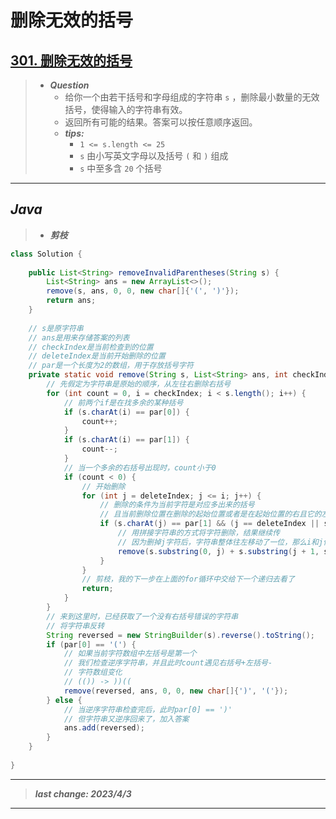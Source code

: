 # 删除无效的括号

## [301. 删除无效的括号](https://leetcode.cn/problems/remove-invalid-parentheses/)

> - ***Question***
>   - 给你一个由若干括号和字母组成的字符串 `s` ，删除最小数量的无效括号，使得输入的字符串有效。
>   - 返回所有可能的结果。答案可以按任意顺序返回。
>   - ***tips:***
>     - `1 <= s.length <= 25`
>     - `s` 由小写英文字母以及括号 `(` 和 `)` 组成
>     - `s` 中至多含 `20` 个括号

---

## *Java*

> - ***剪枝***

```java
class Solution {
    
    public List<String> removeInvalidParentheses(String s) {
        List<String> ans = new ArrayList<>();
        remove(s, ans, 0, 0, new char[]{'(', ')'});
        return ans;
    }
    
    // s是原字符串
    // ans是用来存储答案的列表
    // checkIndex是当前检查到的位置
    // deleteIndex是当前开始删除的位置
    // par是一个长度为2的数组，用于存放括号字符
    private static void remove(String s, List<String> ans, int checkIndex, int deleteIndex, char[] par) {
        // 先假定为字符串是原始的顺序，从左往右删除右括号
        for (int count = 0, i = checkIndex; i < s.length(); i++) {
            // 前两个if是在找多余的某种括号
            if (s.charAt(i) == par[0]) {
                count++;
            }
            if (s.charAt(i) == par[1]) {
                count--;
            }
            // 当一个多余的右括号出现时，count小于0
            if (count < 0) {
                // 开始删除
                for (int j = deleteIndex; j <= i; j++) {
                    // 删除的条件为当前字符是对应多出来的括号
                    // 且当前删除位置在删除的起始位置或者是在起始位置的右且它的左边是一个和它不一样的括号
                    if (s.charAt(j) == par[1] && (j == deleteIndex || s.charAt(j - 1) != par[1])) {
                        // 用拼接字符串的方式将字符删除，结果继续传
                        // 因为删掉j字符后，字符串整体往左移动了一位，那么i和j位置的字符就是原来i和j位置字符的下一个
                        remove(s.substring(0, j) + s.substring(j + 1, s.length()), ans, i, j, par);
                    }
                }
                // 剪枝，我的下一步在上面的for循环中交给下一个递归去看了
                return;
            }
        }
        // 来到这里时，已经获取了一个没有右括号错误的字符串
        // 将字符串反转
        String reversed = new StringBuilder(s).reverse().toString();
        if (par[0] == '(') {
            // 如果当前字符数组中左括号是第一个
            // 我们检查逆序字符串，并且此时count遇见右括号+左括号-
            // 字符数组变化
            // (()) -> ))((
            remove(reversed, ans, 0, 0, new char[]{')', '('});
        } else {
            // 当逆序字符串检查完后，此时par[0] == ')'
            // 但字符串又逆序回来了，加入答案
            ans.add(reversed);
        }
    }
    
}
```

---

> ***last change: 2023/4/3***

---
